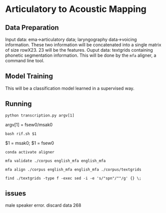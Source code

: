 # Articulatory to Acoustic Mapping
## Data Preparation
Input data: ema->articulatory data; laryngography data->voicing information. These two information will be concatenated into a single matrix of size rowX23. 23 will be the features.
Ouput data: textgrids containing phonetic segmentation information. This will be done by the ```mfa``` aligner, a command line tool.
## Model Training 
This will be a classification model learned in a supervised way. 
## Running 
```
python transcription.py argv[1]
```
argv[1] = fsew0/msak0
```
bash rif.sh $1
```
$1 = msak0; $1 = fsew0
```
conda activate aligner
````
```
mfa validate ./corpus english_mfa english_mfa
```
```
mfa align ./corpus english_mfa english_mfa ./corpus/textgrids
```
```
find ./textgrids -type f -exec sed -i -e 's/"spn"/""/g' {} \;
```
## issues
male speaker error. discard data 268
